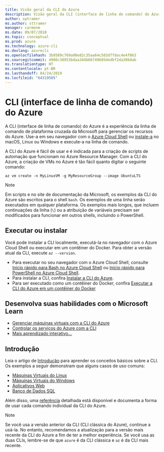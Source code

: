 ```yaml
---
title: Visão geral da CLI do Azure
description: Visão geral da CLI (interface de linha de comando) do Azure.
author: sptramer
ms.author: sttramer
manager: carmonm
ms.date: 09/07/2018
ms.topic: conceptual
ms.prod: azure
ms.technology: azure-cli
ms.devlang: azurecli
ms.openlocfilehash: 3b9589c769a90e82c35aa64c583dffdac4e4f063
ms.sourcegitcommit: 4906c38953bdaa344b66749685dedbf2da386dab
ms.translationtype: HT
ms.contentlocale: pt-BR
ms.lasthandoff: 04/24/2019
ms.locfileid: "64319505"
---
```

# <a name="azure-command-line-interface-cli"></a>CLI (interface de linha de comando) do Azure

A CLI (interface de linha de comando) do Azure é a experiência da linha de comando de plataforma cruzada da Microsoft para gerenciar os recursos do Azure.
Use-a em seu navegador com o [Azure Cloud Shell](/azure/cloud-shell/overview) ou [instale-a](install-azure-cli.md) no macOS, Linux ou Windows e execute-a na linha de comando.

A CLI do Azure é fácil de usar e é indicada para a criação de scripts de automação que funcionam no Azure Resource Manager.
Com a CLI do Azure, a criação de VMs no Azure é tão fácil quanto digitar o seguinte comando:

```azurecli-interactive
az vm create -n MyLinuxVM -g MyResourceGroup --image UbuntuLTS
```

> [!NOTE]
>
> Em scripts e no site de documentação da Microsoft, os exemplos da CLI do Azure são escritos para o shell `bash`. Os exemplos de uma linha serão executados em qualquer plataforma. Os exemplos mais longos, que incluem continuações da linha (`\`) ou a atribuição de variáveis precisam ser modificados para funcionar em outros shells, incluindo o PowerShell.

## <a name="run-or-install"></a>Executar ou instalar

Você pode instalar a CLI localmente, executá-la no navegador com o Azure Cloud Shell ou executar em um contêiner do Docker. Para obter a versão atual da CLI, execute `az --version`.

* Para executar no seu navegador com o Azure Cloud Shell, consulte [Início rápido para Bash no Azure Cloud Shell](/azure/cloud-shell/quickstart) ou [Início rápido para PowerShell no Azure Cloud Shell](/azure/cloud-shell/quickstart-powershell).
* Para instalar a CLI, confira [Instalar a CLI do Azure](install-azure-cli.md).
* Para ser executado como um contêiner do Docker, confira [Executar a CLI do Azure em um contêiner do Docker](run-azure-cli-docker.md)

## <a name="build-your-skills-with-microsoft-learn"></a>Desenvolva suas habilidades com o Microsoft Learn

- [Gerenciar máquinas virtuais com a CLI do Azure](/learn/modules/manage-virtual-machines-with-azure-cli/)
- [Controlar os serviços do Azure com a CLI](/learn/modules/control-azure-services-with-cli/)
- [Mais aprendizado interativo...](/learn/browse/?products=azure-clis)

## <a name="get-started"></a>Introdução

Leia o artigo de [Introdução](get-started-with-azure-cli.md) para aprender os conceitos básicos sobre a CLI. Os exemplos a seguir demonstram que alguns casos de uso comuns:

- [Máquinas Virtuais do Linux](/azure/virtual-machines/virtual-machines-linux-cli-samples?toc=%2fcli%2fazure%2ftoc.json&bc=%2fcli%2fazure%2fbreadcrumb%2ftoc.json)
- [Máquinas Virtuais do Windows](/azure/virtual-machines/virtual-machines-windows-cli-samples?toc=%2fcli%2fazure%2ftoc.json&bc=%2fcli%2fazure%2fbreadcrumb%2ftoc.json)
- [Aplicativos Web](/azure/app-service-web/app-service-cli-samples?toc=%2fcli%2fazure%2ftoc.json&bc=%2fcli%2fazure%2fbreadcrumb%2ftoc.json)
- [Banco de Dados SQL](/azure/sql-database/sql-database-cli-samples?toc=%2fcli%2fazure%2ftoc.json&bc=%2fcli%2fazure%2fbreadcrumb%2ftoc.json)

Além disso, uma [referência](/cli/azure/reference-index) detalhada está disponível e documenta a forma de usar cada comando individual da CLI do Azure.

> [!NOTE]
> Se você usa a versão anterior da CLI (CLI clássica do Azure), continue a usá-la.
> No entanto, recomendamos a atualização para a versão mais recente da CLI do Azure a fim de ter a melhor experiência.
> Se você usa as duas CLIs, lembre-se de que `azure` é da CLI clássica e `az` é da CLI mais recente.
